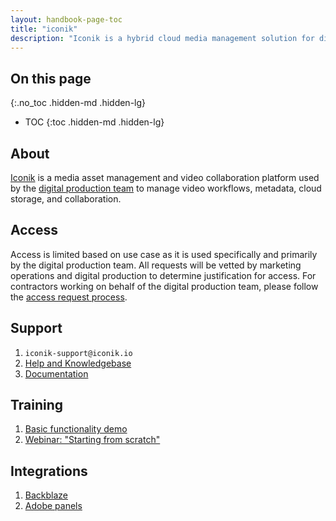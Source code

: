 ```yaml
---
layout: handbook-page-toc
title: "iconik"
description: "Iconik is a hybrid cloud media management solution for digital production workflows."
---
```


## On this page
{:.no_toc .hidden-md .hidden-lg}

- TOC
{:toc .hidden-md .hidden-lg}

## About

[Iconik](https://iconik.io/) is a media asset management and video collaboration platform used by the [digital production team](https://about.gitlab.com/handbook/marketing/inbound-marketing/content/digital-production/) to manage video workflows, metadata, cloud storage, and collaboration.

## Access

Access is limited based on use case as it is used specifically and primarily by the digital production team. All requests will be vetted by marketing operations and digital production to determine justification for access. For contractors working on behalf of the digital production team, please follow the [access request process](https://about.gitlab.com/handbook/business-technology/team-member-enablement/onboarding-access-requests/access-requests/). 

## Support

1. `iconik-support@iconik.io`
1. [Help and Knowledgebase](https://app.iconik.io/help/)
1. [Documentation](https://app.iconik.io/docs/)

## Training

1. [Basic functionality demo](https://www.youtube.com/watch?v=BfglykpTm6Q)
1. [Webinar: "Starting from scratch"](https://www.youtube.com/watch?v=UFSXdHSyF7M)

## Integrations

1. [Backblaze](/handbook/marketing/marketing-operations/backblaze)
1. [Adobe panels](https://exchange.adobe.com/creativecloud.details.100304.html)
